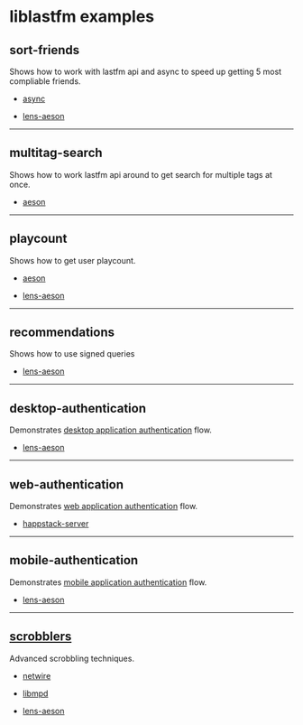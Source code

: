 # liblastfm examples

## sort-friends

Shows how to work with lastfm api and async to speed up getting 5 most compliable friends.

  * [async][async]

  * [lens-aeson][lens-aeson]

---

## multitag-search

Shows how to work lastfm api around to get search for multiple tags at once.

  * [aeson][aeson]

---

## playcount

Shows how to get user playcount.

  * [aeson][aeson]

  * [lens-aeson][lens-aeson]

---

## recommendations

Shows how to use signed queries

  * [lens-aeson][lens-aeson]

---

## desktop-authentication

Demonstrates [desktop application authentication][last.fm/desktop] flow.

  * [lens-aeson][lens-aeson]

---

## web-authentication

Demonstrates [web application authentication][last.fm/web] flow.

  * [happstack-server][happstack-server]

---

## mobile-authentication

Demonstrates [mobile application authentication][last.fm/mobile] flow.

  * [lens-aeson][lens-aeson]

---

## [scrobblers][scrobblers]

Advanced scrobbling techniques.

  * [netwire][netwire]

  * [libmpd][libmpd]

  * [lens-aeson][lens-aeson]

 [aeson]: http://hackage.haskell.org/package/aeson
 [async]: http://hackage.haskell.org/package/async
 [happstack-server]: http://hackage.haskell.org/package/happstack-server
 [lens-aeson]: http://hackage.haskell.org/package/lens-aeson
 [libmpd]: http://hackage.haskell.org/package/libmpd
 [netwire]: http://hackage.haskell.org/package/netwire
 [scrobblers]: https://github.com/supki/scrobblers
 [last.fm/desktop]: http://www.last.fm/api/desktopauth
 [last.fm/web]: http://www.last.fm/api/webauth
 [last.fm/mobile]: http://www.last.fm/api/mobileauth
